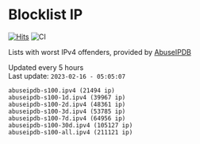 # Blocklist IP

[![Hits](https://hits.seeyoufarm.com/api/count/incr/badge.svg?url=https%3A%2F%2Fgithub.com%2Fborestad%2Fblocklist-ip%2F&count_bg=%2379C83D&title_bg=%23555555&icon=&icon_color=%23E7E7E7&title=hits&edge_flat=false)](https://hits.seeyoufarm.com)  ![CI](https://img.shields.io/github/workflow/status/borestad/blocklist-ip/CI?style=flat-square)

Lists with worst IPv4 offenders, provided by [AbuseIPDB](https://www.abuseipdb.com/)

<!-- FOOTER-PLACEHOLDER -->
Updated every 5 hours<br>
Last update: `2023-02-16 - 05:05:07`
```
abuseipdb-s100.ipv4 (21494 ip)
abuseipdb-s100-1d.ipv4 (39967 ip)
abuseipdb-s100-2d.ipv4 (48361 ip)
abuseipdb-s100-3d.ipv4 (53785 ip)
abuseipdb-s100-7d.ipv4 (64956 ip)
abuseipdb-s100-30d.ipv4 (105127 ip)
abuseipdb-s100-all.ipv4 (211121 ip)
```

